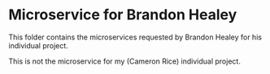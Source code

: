 # Microservice for Brandon Healey

This folder contains the microservices requested by Brandon Healey for his individual project.

This is not the microservice for my (Cameron Rice) individual project.
